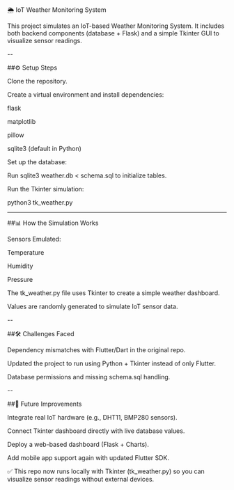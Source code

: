 🌦️ IoT Weather Monitoring System

This project simulates an IoT-based Weather Monitoring System. It includes both backend components (database + Flask) and a simple Tkinter GUI to visualize sensor readings.

--

##⚙️ Setup Steps

Clone the repository.

Create a virtual environment and install dependencies:

flask

matplotlib

pillow

sqlite3 (default in Python)

Set up the database:

Run sqlite3 weather.db < schema.sql to initialize tables.

Run the Tkinter simulation:

python3 tk_weather.py



---
##📊 How the Simulation Works

Sensors Emulated:

Temperature

Humidity

Pressure

The tk_weather.py file uses Tkinter to create a simple weather dashboard.

Values are randomly generated to simulate IoT sensor data.

--

##🛠️ Challenges Faced

Dependency mismatches with Flutter/Dart in the original repo.

Updated the project to run using Python + Tkinter instead of only Flutter.

Database permissions and missing schema.sql handling.


--

##🚀 Future Improvements

Integrate real IoT hardware (e.g., DHT11, BMP280 sensors).

Connect Tkinter dashboard directly with live database values.

Deploy a web-based dashboard (Flask + Charts).

Add mobile app support again with updated Flutter SDK.

✅ This repo now runs locally with Tkinter (tk_weather.py) so you can visualize sensor readings without external devices.
